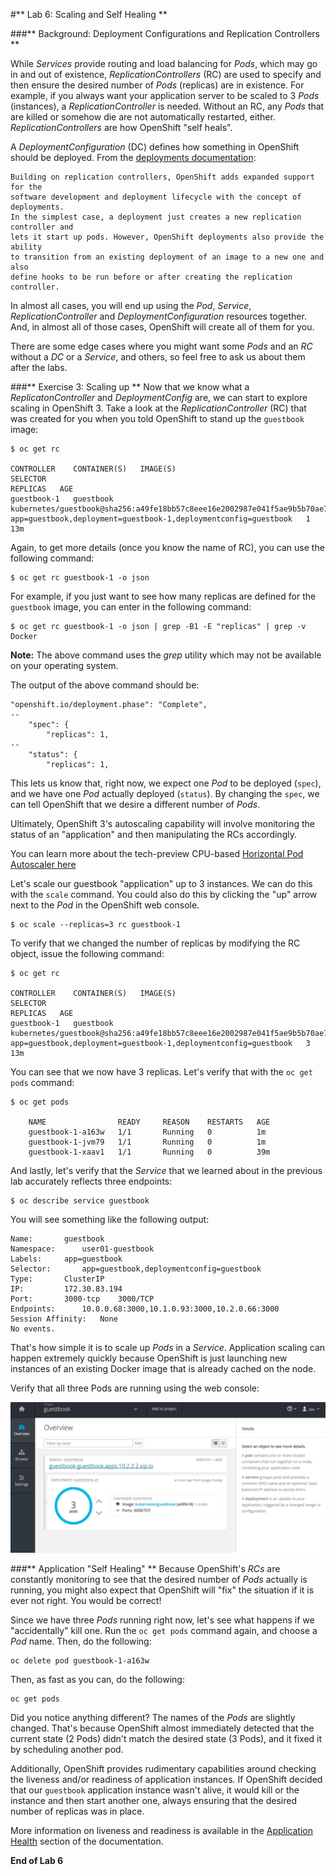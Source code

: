 #** Lab 6: Scaling and Self Healing **

###** Background: Deployment Configurations and Replication Controllers **

While *Services* provide routing and load balancing for *Pods*, which may go in and
out of existence, *ReplicationControllers* (RC) are used to specify and then
ensure the desired number of *Pods* (replicas) are in existence. For example, if
you always want your application server to be scaled to 3 *Pods* (instances), a
*ReplicationController* is needed. Without an RC, any *Pods* that are killed or
somehow die are not automatically restarted, either. *ReplicationControllers* are
how OpenShift "self heals".

A *DeploymentConfiguration* (DC) defines how something in OpenShift should be
deployed. From the [deployments
documentation](https://docs.openshift.com/enterprise/3.1/architecture/core_concepts/deployments.html#deployments-and-deployment-configurations):

    Building on replication controllers, OpenShift adds expanded support for the
    software development and deployment lifecycle with the concept of deployments.
    In the simplest case, a deployment just creates a new replication controller and
    lets it start up pods. However, OpenShift deployments also provide the ability
    to transition from an existing deployment of an image to a new one and also
    define hooks to be run before or after creating the replication controller.

In almost all cases, you will end up using the *Pod*, *Service*,
*ReplicationController* and *DeploymentConfiguration* resources together. And, in
almost all of those cases, OpenShift will create all of them for you.

There are some edge cases where you might want some *Pods* and an *RC* without a *DC*
or a *Service*, and others, so feel free to ask us about them after the labs.

###** Exercise 3: Scaling up **
Now that we know what a *ReplicatonController* and *DeploymentConfig* are, we can
start to explore scaling in OpenShift 3. Take a look at the
*ReplicationController* (RC) that was created for you when you told OpenShift to
stand up the `guestbook` image:

    $ oc get rc

    CONTROLLER    CONTAINER(S)   IMAGE(S)                                                                                       SELECTOR                                                          REPLICAS   AGE
    guestbook-1   guestbook      kubernetes/guestbook@sha256:a49fe18bb57c8eee16e2002987e041f5ae9b5b70ae7b3d49eb60e5c26b9c6bd0   app=guestbook,deployment=guestbook-1,deploymentconfig=guestbook   1          13m

Again, to get more details (once you know the name of RC), you can use the
following command:

    $ oc get rc guestbook-1 -o json

For example, if you just want to see how many replicas are defined for the
`guestbook` image, you can enter in the following command:

    $ oc get rc guestbook-1 -o json | grep -B1 -E "replicas" | grep -v Docker

**Note:** The above command uses the *grep* utility which may not be available on your operating system.  

The output of the above command should be:

    "openshift.io/deployment.phase": "Complete",
    --
        "spec": {
            "replicas": 1,
    --
        "status": {
            "replicas": 1,

This lets us know that, right now, we expect one *Pod* to be deployed (`spec`), and we have
one *Pod* actually deployed (`status`). By changing the `spec`, we can tell OpenShift
that we desire a different number of *Pods*.

Ultimately, OpenShift 3's autoscaling capability will involve monitoring the
status of an "application" and then manipulating the RCs accordingly.

You can learn more about the tech-preview CPU-based [Horizontal Pod Autoscaler
here](https://docs.openshift.com/enterprise/3.1/dev_guide/pod_autoscaling.html)

Let's scale our guestbook "application" up to 3 instances. We can do this with
the `scale` command. You could also do this by clicking the "up" arrow next to
the *Pod* in the OpenShift web console.

	$ oc scale --replicas=3 rc guestbook-1

To verify that we changed the number of replicas by modifying the RC object,
issue the following command:

	$ oc get rc

    CONTROLLER    CONTAINER(S)   IMAGE(S)                                                                                       SELECTOR                                                          REPLICAS   AGE
    guestbook-1   guestbook      kubernetes/guestbook@sha256:a49fe18bb57c8eee16e2002987e041f5ae9b5b70ae7b3d49eb60e5c26b9c6bd0   app=guestbook,deployment=guestbook-1,deploymentconfig=guestbook   3          13m

You can see that we now have 3 replicas.  Let's verify that with the `oc get pods` command:

	$ oc get pods

        NAME                READY     REASON    RESTARTS   AGE
        guestbook-1-a163w   1/1       Running   0          1m
        guestbook-1-jvm79   1/1       Running   0          1m
        guestbook-1-xaav1   1/1       Running   0          39m

And lastly, let's verify that the *Service* that we learned about in the previous lab accurately reflects three endpoints:

	$ oc describe service guestbook

You will see something like the following output:

    Name:		guestbook
    Namespace:		user01-guestbook
    Labels:		app=guestbook
    Selector:		app=guestbook,deploymentconfig=guestbook
    Type:		ClusterIP
    IP:			172.30.83.194
    Port:		3000-tcp	3000/TCP
    Endpoints:		10.0.0.68:3000,10.1.0.93:3000,10.2.0.66:3000
    Session Affinity:	None
    No events.

That's how simple it is to scale up *Pods* in a *Service*. Application scaling can
happen extremely quickly because OpenShift is just launching new instances of an
existing Docker image that is already cached on the node.

Verify that all three Pods are running using the web console:

![Scaling](images/scaling.png)

###** Application "Self Healing" **
Because OpenShift's *RCs* are constantly monitoring to see that the desired number
of *Pods* actually is running, you might also expect that OpenShift will "fix" the
situation if it is ever not right. You would be correct!

Since we have three *Pods* running right now, let's see what happens if we
"accidentally" kill one. Run the `oc get pods` command again, and choose a *Pod*
name. Then, do the following:

    oc delete pod guestbook-1-a163w

Then, as fast as you can, do the following:

    oc get pods

Did you notice anything different? The names of the *Pods* are slightly changed.
That's because OpenShift almost immediately detected that the current state (2
Pods) didn't match the desired state (3 Pods), and it fixed it by scheduling
another pod.

Additionally, OpenShift provides rudimentary capabilities around checking the
liveness and/or readiness of application instances. If OpenShift decided that
our `guestbook` application instance wasn't alive, it would kill or the instance
and then start another one, always ensuring that the desired number of replicas
was in place.

More information on liveness and readiness is available in the [Application
Health](https://docs.openshift.com/enterprise/3.1/dev_guide/application_health.html)
section of the documentation.

**End of Lab 6**
